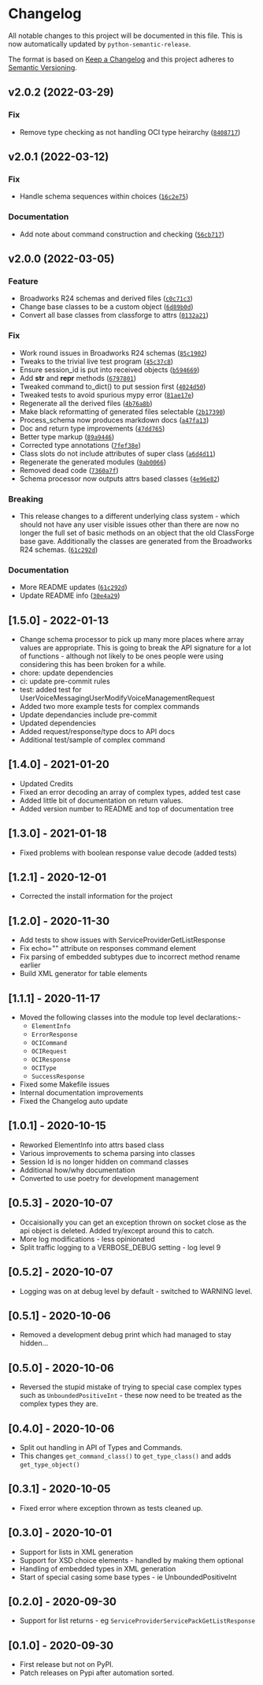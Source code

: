# Changelog
All notable changes to this project will be documented in this file.
This is now automatically updated by `python-semantic-release`.

The format is based on [Keep a Changelog](http://keepachangelog.com/en/1.0.0/)
and this project adheres to [Semantic Versioning](http://semver.org/spec/v2.0.0.html).

<!--next-version-placeholder-->

## v2.0.2 (2022-03-29)
### Fix
* Remove type checking as not handling OCI type heirarchy ([`8408717`](https://github.com/nigelm/broadworks_ocip/commit/84087174207a9592995807a47d48c5853cd9904b))

## v2.0.1 (2022-03-12)
### Fix
* Handle schema sequences within choices ([`16c2e75`](https://github.com/nigelm/broadworks_ocip/commit/16c2e7509336f59f6af13710ecff6edaa08aa897))

### Documentation
* Add note about command construction and checking ([`56cb717`](https://github.com/nigelm/broadworks_ocip/commit/56cb717cdcc0abc4bc626918985d7d92acf44782))

## v2.0.0 (2022-03-05)
### Feature
* Broadworks R24 schemas and derived files ([`c0c71c3`](https://github.com/nigelm/broadworks_ocip/commit/c0c71c33234806329c48651272cb128b96fd3b27))
* Change base classes to be a custom object ([`6d89b0d`](https://github.com/nigelm/broadworks_ocip/commit/6d89b0dc392cfdb52974641fce2c560d99ae2011))
* Convert all base classes from classforge to attrs ([`0132a21`](https://github.com/nigelm/broadworks_ocip/commit/0132a211337f905918641c9fda548edc396f6e08))

### Fix
* Work round issues in Broadworks R24 schemas ([`85c1902`](https://github.com/nigelm/broadworks_ocip/commit/85c19023eb021edc40086d3dda6079e5586ae7db))
* Tweaks to the trivial live test program ([`45c37c8`](https://github.com/nigelm/broadworks_ocip/commit/45c37c86cd6492a536f36075fb508ba74d31de3f))
* Ensure session_id is put into received objects ([`b594669`](https://github.com/nigelm/broadworks_ocip/commit/b5946695e98ccaf7cc0ec7396c7b0482d09bf07b))
* Add __str__ and __repr__ methods ([`6797801`](https://github.com/nigelm/broadworks_ocip/commit/6797801fcea1743c6307341c34c8c4e111796dfc))
* Tweaked command to_dict() to put session first ([`4024d50`](https://github.com/nigelm/broadworks_ocip/commit/4024d509da3abe90a88233bcb881e87a79a58c01))
* Tweaked tests to avoid spurious mypy error ([`81ae17e`](https://github.com/nigelm/broadworks_ocip/commit/81ae17ebdf3a7d96a232afe01db4d2fe78d76462))
* Regenerate all the derived files ([`4b76a8b`](https://github.com/nigelm/broadworks_ocip/commit/4b76a8b30a84c75019cfeba585dc877b85deba33))
* Make black reformatting of generated files selectable ([`2b17390`](https://github.com/nigelm/broadworks_ocip/commit/2b17390db7759781617b5e31f22c7d8658ba6eb9))
* Process_schema now produces markdown docs ([`a47fa13`](https://github.com/nigelm/broadworks_ocip/commit/a47fa1342b23830772f2b8eda7ee1beb5bcbdb7a))
* Doc and return type improvements ([`47dd765`](https://github.com/nigelm/broadworks_ocip/commit/47dd765ff71705cd30e9b7d0e55fe4b2a9af6807))
* Better type markup ([`89a9446`](https://github.com/nigelm/broadworks_ocip/commit/89a944668c7d7158333ce0953c5a1ffbca4ecf7f))
* Corrected type annotations ([`7fef38e`](https://github.com/nigelm/broadworks_ocip/commit/7fef38e2cdcd806a257d9e8f0132bc42fcf384d8))
* Class slots do not include attributes of super class ([`a6d4d11`](https://github.com/nigelm/broadworks_ocip/commit/a6d4d117f2920f2766b39fe0711a96952b681a6a))
* Regenerate the generated modules ([`9ab0066`](https://github.com/nigelm/broadworks_ocip/commit/9ab0066ec07b1395efc56453eacd72c753bc7001))
* Removed dead code ([`7360a7f`](https://github.com/nigelm/broadworks_ocip/commit/7360a7f397ea2c68977f2f14fba6d6b3135beabe))
* Schema processor now outputs attrs based classes ([`4e96e82`](https://github.com/nigelm/broadworks_ocip/commit/4e96e8200d0146c29f07955bd1797b2b8b931bfa))

### Breaking
* This release changes to a different underlying class system - which should not have any user visible issues other than there are now no longer the full set of basic methods on an object that the old ClassForge base gave.  Additionally the classes are generated from the Broadworks R24 schemas.  ([`61c292d`](https://github.com/nigelm/broadworks_ocip/commit/61c292dc01020d700653f4d30e5c65937a7ddddb))

### Documentation
* More README updates ([`61c292d`](https://github.com/nigelm/broadworks_ocip/commit/61c292dc01020d700653f4d30e5c65937a7ddddb))
* Update README info ([`30e4a29`](https://github.com/nigelm/broadworks_ocip/commit/30e4a29ed2b12024dc62bc0c2f12618409c30ed1))

[1.5.0] - 2022-01-13
--------------------
- Change schema processor to pick up many more places where array values are
  appropriate. This is going to break the API signature for a lot of
  functions - although not likely to be ones people were using considering
  this has been broken for a while.
- chore: update dependencies
- ci: update pre-commit rules
- test: added test for UserVoiceMessagingUserModifyVoiceManagementRequest
- Added two more example tests for complex commands
- Update dependancies include pre-commit
- Updated dependencies
- Added request/response/type docs to API docs
- Additional test/sample of complex command


[1.4.0] - 2021-01-20
--------------------
- Updated Credits
- Fixed an error decoding an array of complex types, added test case
- Added little bit of documentation on return values.
- Added version number to README and top of documentation tree

[1.3.0] - 2021-01-18
--------------------
- Fixed problems with boolean response value decode (added tests)

[1.2.1] - 2020-12-01
--------------------
- Corrected the install information for the project

[1.2.0] - 2020-11-30
--------------------
- Add tests to show issues with ServiceProviderGetListResponse
- Fix echo="" attribute on responses command element
- Fix parsing of embedded subtypes due to incorrect method rename earlier
- Build XML generator for table elements

[1.1.1] - 2020-11-17
--------------------
- Moved the following classes into the module top level declarations:-
    - `ElementInfo`
    - `ErrorResponse`
    - `OCICommand`
    - `OCIRequest`
    - `OCIResponse`
    - `OCIType`
    - `SuccessResponse`
- Fixed some Makefile issues
- Internal documentation improvements
- Fixed the Changelog auto update

[1.0.1] - 2020-10-15
--------------------
- Reworked ElementInfo into attrs based class
- Various improvements to schema parsing into classes
- Session Id is no longer hidden on command classes
- Additional how/why documentation
- Converted to use poetry for development management

[0.5.3] - 2020-10-07
--------------------
- Occaisionally you can get an exception thrown on socket close as the
  api object is deleted.  Added try/except around this to catch.
- More log modifications - less opinionated
- Split traffic logging to a VERBOSE_DEBUG setting - log level 9

[0.5.2] - 2020-10-07
--------------------
- Logging was on at debug level by default - switched to WARNING level.

[0.5.1] - 2020-10-06
--------------------
- Removed a development debug print which had managed to stay hidden...

[0.5.0] - 2020-10-06
--------------------
- Reversed the stupid mistake of trying to special case complex types
  such as ``UnboundedPositiveInt`` - these now need to be treated as
  the complex types they are.

[0.4.0] - 2020-10-06
--------------------
- Split out handling in API of Types and Commands.
- This changes ``get_command_class()`` to ``get_type_class()`` and adds
  ``get_type_object()``

[0.3.1] - 2020-10-05
--------------------
- Fixed error where exception thrown as tests cleaned up.

[0.3.0] - 2020-10-01
--------------------
- Support for lists in XML generation
- Support for XSD choice elements - handled by making them optional
- Handling of embedded types in XML generation
- Start of special casing some base types - ie UnboundedPositiveInt

[0.2.0] - 2020-09-30
--------------------
- Support for list returns - eg ``ServiceProviderServicePackGetListResponse``

[0.1.0] - 2020-09-30
--------------------
- First release but not on PyPI.
- Patch releases on Pypi after automation sorted.
